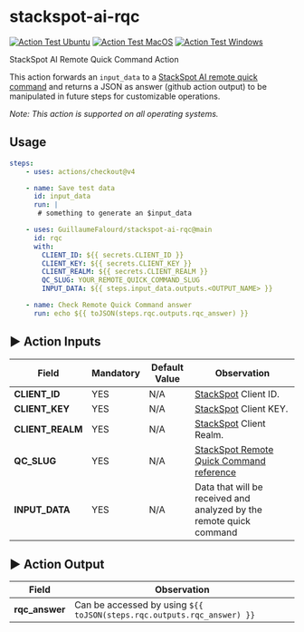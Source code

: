 # stackspot-ai-rqc

[![Action Test Ubuntu](https://github.com/GuillaumeFalourd/stackspot-ai-rqc/actions/workflows/action-test-ubuntu.yaml/badge.svg)](https://github.com/GuillaumeFalourd/stackspot-ai-rqc/actions/workflows/action-test-ubuntu.yaml) [![Action Test MacOS](https://github.com/GuillaumeFalourd/stackspot-ai-rqc/actions/workflows/action-test-macos.yaml/badge.svg)](https://github.com/GuillaumeFalourd/stackspot-ai-rqc/actions/workflows/action-test-macos.yaml) [![Action Test Windows](https://github.com/GuillaumeFalourd/stackspot-ai-rqc/actions/workflows/action-test-windows.yaml/badge.svg)](https://github.com/GuillaumeFalourd/stackspot-ai-rqc/actions/workflows/action-test-windows.yaml)

StackSpot AI Remote Quick Command Action

This action forwards an `input_data` to a [StackSpot AI remote quick command](https://ai.stackspot.com/docs/pt-br/quick-commands/create-remote-qc) and returns a JSON as answer (github action output) to be manipulated in future steps for customizable operations.

_Note: This action is supported on all operating systems._

## Usage

```yaml
steps:
    - uses: actions/checkout@v4

    - name: Save test data
      id: input_data
      run: |
       # something to generate an $input_data

    - uses: GuillaumeFalourd/stackspot-ai-rqc@main
      id: rqc
      with:
        CLIENT_ID: ${{ secrets.CLIENT_ID }}
        CLIENT_KEY: ${{ secrets.CLIENT_KEY }}
        CLIENT_REALM: ${{ secrets.CLIENT_REALM }}
        QC_SLUG: YOUR_REMOTE_QUICK_COMMAND_SLUG
        INPUT_DATA: ${{ steps.input_data.outputs.<OUTPUT_NAME> }}

    - name: Check Remote Quick Command answer
      run: echo ${{ toJSON(steps.rqc.outputs.rqc_answer) }}
```

## ▶️ Action Inputs

Field | Mandatory | Default Value | Observation
------------ | ------------  | ------------- | -------------
**CLIENT_ID** | YES | N/A | [StackSpot](https://stackspot.com/en/settings/access-token) Client ID.
**CLIENT_KEY** | YES | N/A |[StackSpot](https://stackspot.com/en/settings/access-token) Client KEY.
**CLIENT_REALM** | YES | N/A |[StackSpot](https://stackspot.com/en/settings/access-token) Client Realm.
**QC_SLUG** | YES | N/A | [StackSpot Remote Quick Command reference](https://ai.stackspot.com/docs/pt-br/quick-commands/create-remote-qc)
**INPUT_DATA** | YES | N/A | Data that will be received and analyzed by the remote quick command

## ▶️ Action Output

Field | Observation
------------  | -------------
**rqc_answer** | Can be accessed by using `${{ toJSON(steps.rqc.outputs.rqc_answer) }}`
